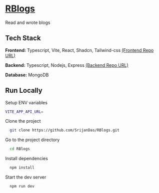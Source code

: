 # [RBlogs](https://r-blogs-frontend.vercel.app/)

Read and wrote blogs

## Tech Stack

**Frontend:** Typescript, Vite, React, Shadcn, Tailwind-css [(Frontend Repo URL)](https://github.com/SrijanDas/RBlogs)

**Backend:** Typescript, Nodejs, Express [(Backend Repo URL)](https://github.com/SrijanDas/RBlogs-api)

**Database:** MongoDB

## Run Locally

Setup ENV variables

```bash
VITE_APP_API_URL=
```

Clone the project

```bash
  git clone https://github.com/SrijanDas/RBlogs.git
```

Go to the project directory

```bash
  cd RBlogs
```

Install dependencies

```bash
  npm install
```

Start the dev server

```bash
  npm run dev
```
